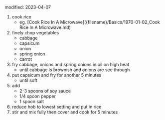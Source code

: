 modified: 2023-04-07

1. cook rice
    - eg. [Cook Rice In A Microwave]({filename}/Basics/1970-01-02_Cook Rice In A Microwave.md)
2. finely chop vegetables
    - cabbage
    - capsicum
    - onion
    - spring onion
    - carrot
3. fry cabbage, onions and spring onions in oil on high heat
    - until cabbage is brownish and onions are see through
4. put capsicum and fry for another 5 minutes
    - until soft
5. add
    - 2-3 spoons of soy sauce
    - 1/4 spoon pepper
    - 1 spoon salt
6. reduce hob to lowest setting and put in rice
7. stir and mix fully then cover and cook for 5 minutes
